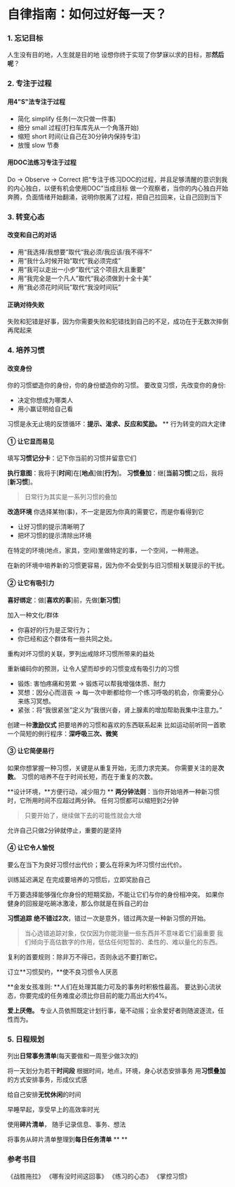 # 自律指南：如何过好每一天？

### 1. 忘记目标
人生没有目的地，人生就是目的地
设想你终于实现了你梦寐以求的目标，那**然后呢**？


### 2. 专注于过程
#### 用4"S"法专注于过程

- 简化 simplify 任务(一次只做一件事)
- 细分 small 过程(打扫车库先从一个角落开始)
- 缩短 short 时间(让自己在30分钟内保持专注)
- 放慢 slow 节奏
#### 用DOC法练习专注于过程
Do -> Observe -> Correct
把“专注于练习DOC的过程，并且足够清醒的意识到我的内心独白，以便有机会使用DOC”当成目标
做一个观察者，当你的内心独白开始奔腾，负面情绪开始翻涌，说明你脱离了过程，把自己拉回来，让自己回到当下

### 3. 转变心态
#### 改变和自己的对话

- 用“我选择/我想要”取代“我必须/我应该/我不得不”
- 用“我什么时候开始”取代“我必须完成”
- 用“我可以走出一小步”取代“这个项目大且重要”
- 用“我完全是一个凡人”取代“我必须做到十全十美”
- 用“我必须花时间玩”取代“我没时间玩”



#### 正确对待失败
失败和犯错是好事，因为你需要失败和犯错找到自己的不足，成功在于无数次摔倒再爬起来


### 4. 培养习惯
#### 改变身份
你的习惯塑造你的身份，你的身份塑造你的习惯。
要改变习惯，先改变你的身份:

- 决定你想成为哪类人
- 用小赢证明给自己看



习惯是永无止境的反馈循环：**提示、渴求、反应和奖励。**
**
行为转变的四大定律
#### ① 让它显而易见
填写**习惯记分卡**：记下你当前的习惯并留意它们

**执行意图**：我将于[**时间**]在[**地点**]做[**行为**]。
**习惯叠加**：继[**当前习惯**]之后，我将[**新习惯**]。
> 日常行为其实是一系列习惯的叠加



**改造环境**
你选择某物(事)，不一定是因为你真的需要它，而是你看得到它

- 让好习惯的提示清晰明了
- 把坏习惯的提示清除出环境



在特定的环境(地点，家具，空间)里做特定的事，一个空间，一种用途。

在新的环境中培养新的习惯更容易，因为你不会受到与旧习惯相关联提示的干扰。
#### ② 让它有吸引力
**喜好绑定**：做[**喜欢的事**]前，先做[**新习惯**]


加入一种文化/群体

- 你喜好的行为是正常行为；
- 你已经和这个群体有一些共同之处。



重构对坏习惯的关联，罗列出戒除坏习惯所带来的益处


重新编码你的预测，让令人望而却步的习惯变成有吸引力的习惯

- 锻炼:  害怕疼痛和劳累 -> 锻炼可以帮我增强体质、耐力
- 冥想：因分心而沮丧 -> 每一次中断都给你一个练习呼吸的机会，你需要分心来练习冥想。
- 紧张：将“我很紧张”定义为“我很兴奋，肾上腺素的增加帮助我集中注意力。”



创建一种**激励仪式**
把要培养的习惯和喜欢的东西联系起来
比如运动前听同一首歌
一个简短的例行程序：**深呼吸三次、微笑**


#### ③ 让它简便易行
如果你想掌握一种习惯，关键是从重复开始，无须力求完美。
你需要关注的是**次数**。
习惯的培养不在于时间长短，而在于重复的次数。

**设计环境，**方便行动，减少阻力
**
**两分钟法则**：当你开始培养一种新习惯时，它所用时间不应超过两分钟。
任何习惯都可以缩短到2分钟
> 只要开始了，继续做下去的可能性就会大增

允许自己只做2分钟就停止，重要的是坚持


#### ④ 让它令人愉悦
要么在当下为良好习惯付出代价；要么在将来为坏习惯付出代价。

训练延迟满足
在完成要培养的习惯后，立即奖励自己

千万要选择能够强化你身份的短期奖励，不能让它们与你的身份相冲突。
如果你健身的回报是吃碗冰激凌，那么你就是在拆自己的台


**习惯追踪**
**绝不错过2次**，错过一次是意外，错过两次是一种新习惯的开始。


> 当心选错追踪对象，仅仅因为你能测量一些东西并不意味着它们最重要
> 我们倾向于高估数字的作用，低估任何短暂的、柔性的、难以量化的东西。



复利的首要规则：除非万不得已，否则永远不要打断它。

订立**习惯契约，**使不良习惯令人厌恶

**金发女孩准则: **人们在处理其能力可及的事务时积极性最高。
要达到心流状态，你要完成的任务难度必须比你目前的能力高出大约4%。

**爱上厌倦。**
专业人员依照既定计划行事，毫不动摇；业余爱好者则随波逐流，任性而为。
### 5. 日程规划
列出**日常事务清单**(每天要做和一周至少做3次的)


将一天划分为若干**时间段**
根据时间，地点，环境，身心状态安排事务
用**习惯叠加**的方式安排事务，形成仪式感


给自己安排**无忧休闲**的时间


早睡早起，享受早上的高效率时光


使用**碎片清单**， 随手记录信息、事务、想法


将事务从碎片清单整理到**每日任务清单**
**
**
### 参考书目
《战胜拖拉》
《哪有没时间这回事》
《练习的心态》
《掌控习惯》






